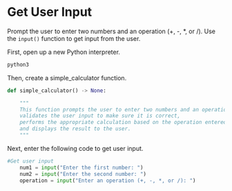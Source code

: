 # Get User Input

Prompt the user to enter two numbers and an operation (+, -, \*, or /). Use the `input()` function to get input from the user.

First, open up a new Python interpreter.

```bash
python3
```

Then, create a simple_calculator function.

```python
def simple_calculator() -> None:

    """
    This function prompts the user to enter two numbers and an operation (+, -, *, or /),
    validates the user input to make sure it is correct,
    performs the appropriate calculation based on the operation entered,
    and displays the result to the user.
    """
```

Next, enter the following code to get user input.

```python
#Get user input
    num1 = input("Enter the first number: ")
    num2 = input("Enter the second number: ")
    operation = input("Enter an operation (+, -, *, or /): ")
```
